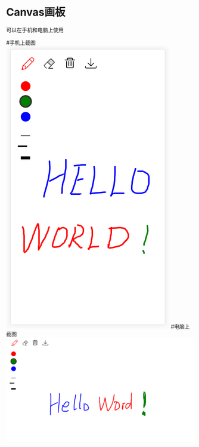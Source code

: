 # Canvas画板
可以在手机和电脑上使用

#手机上截图
![image](https://github.com/JenvyXU/Canvas-demo/blob/master/canvas-phone.PNG)
#电脑上截图
![image](https://github.com/JenvyXU/Canvas-demo/blob/master/canvas-pc.PNG)
